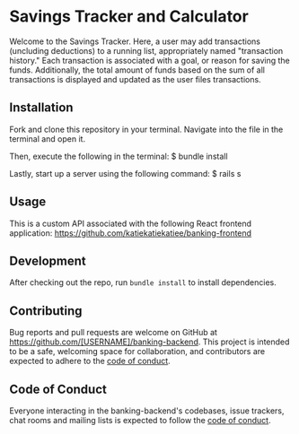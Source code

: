 # Savings Tracker and Calculator

Welcome to the Savings Tracker. Here, a user may add transactions (uncluding deductions) to a running list, appropriately named "transaction history." Each transaction is associated with a goal, or reason for saving the funds. Additionally, the total amount of funds based on the sum of all transactions is displayed and updated as the user files transactions.

## Installation
Fork and clone this repository in your terminal. Navigate into the file in the terminal and open it.

Then, execute the following in the terminal:
$ bundle install

Lastly, start up a server using the following command:
$ rails s

## Usage
This is a custom API associated with the following React frontend application: https://github.com/katiekatiekatiee/banking-frontend

## Development
After checking out the repo, run `bundle install` to install dependencies.

## Contributing

Bug reports and pull requests are welcome on GitHub at https://github.com/[USERNAME]/banking-backend. This project is intended to be a safe, welcoming space for collaboration, and contributors are expected to adhere to the [code of conduct](https://github.com/[USERNAME]/banking-backend/blob/master/CODE_OF_CONDUCT.md).

## Code of Conduct

Everyone interacting in the banking-backend's codebases, issue trackers, chat rooms and mailing lists is expected to follow the [code of conduct](https://github.com/[USERNAME]/banking-backend/blob/master/CODE_OF_CONDUCT.md).

